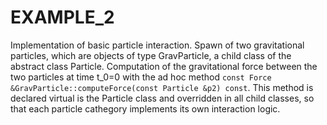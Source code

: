 # EXAMPLE_2

Implementation of basic particle interaction. Spawn of two gravitational particles, which are objects of type GravParticle, a child class of the abstract class Particle. 
Computation of the gravitational force between the two particles at time t_0=0 with the ad hoc method `const Force &GravParticle::computeForce(const Particle &p2) const`. 
This method is declared virtual is the Particle class and overridden in all child classes, so that each particle 
cathegory implements its own interaction logic.  